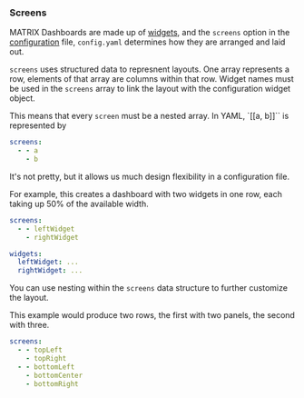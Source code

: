 ### Screens
MATRIX Dashboards are made up of [widgets](widgets/md), and the `screens` option in the [configuration](../overview/configuration.md) file, `config.yaml` determines how they are arranged and laid out.

`screens` uses structured data to represnent layouts. One array represents a row, elements of that array are columns within that row. Widget names must be used in the `screens` array to link the layout with the configuration widget object.

This means that every `screen` must be a nested array. In YAML, `[[a, b]]`` is represented by

```yaml
screens:
  - - a
    - b
```
It's not pretty, but it allows us much design flexibility in a configuration file. 

For example, this creates a dashboard with two widgets in one row, each taking up 50% of the available width.
```yaml
screens:
  - - leftWidget
    - rightWidget

widgets:
  leftWidget: ...
  rightWidget: ...
```

You can use nesting within the `screens` data structure to further customize the layout.

This example would produce two rows, the first with two panels, the second with three.

```yaml
screens:
  - - topLeft
    - topRight
  - - bottomLeft
    - bottomCenter
    - bottomRight
```
